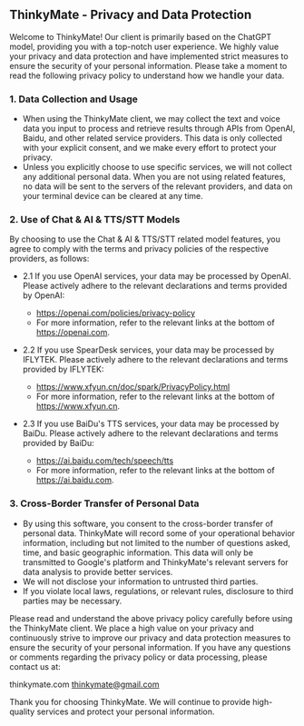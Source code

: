 ## ThinkyMate - Privacy and Data Protection

Welcome to ThinkyMate! Our client is primarily based on the ChatGPT model, providing you with a top-notch user experience. We highly value your privacy and data protection and have implemented strict measures to ensure the security of your personal information. Please take a moment to read the following privacy policy to understand how we handle your data.

### 1. Data Collection and Usage

- When using the ThinkyMate client, we may collect the text and voice data you input to process and retrieve results through APIs from OpenAI, Baidu, and other related service providers. This data is only collected with your explicit consent, and we make every effort to protect your privacy.
- Unless you explicitly choose to use specific services, we will not collect any additional personal data. When you are not using related features, no data will be sent to the servers of the relevant providers, and data on your terminal device can be cleared at any time.

### 2. Use of Chat & AI & TTS/STT Models

By choosing to use the Chat & AI & TTS/STT related model features, you agree to comply with the terms and privacy policies of the respective providers, as follows:

- 2.1 If you use OpenAI services, your data may be processed by OpenAI. Please actively adhere to the relevant declarations and terms provided by OpenAI:
  - https://openai.com/policies/privacy-policy
  - For more information, refer to the relevant links at the bottom of https://openai.com.

- 2.2 If you use SpearDesk services, your data may be processed by IFLYTEK. Please actively adhere to the relevant declarations and terms provided by IFLYTEK:
  - https://www.xfyun.cn/doc/spark/PrivacyPolicy.html
  - For more information, refer to the relevant links at the bottom of https://www.xfyun.cn.

- 2.3 If you use BaiDu's TTS services, your data may be processed by BaiDu. Please actively adhere to the relevant declarations and terms provided by BaiDu:
  - https://ai.baidu.com/tech/speech/tts
  - For more information, refer to the relevant links at the bottom of https://ai.baidu.com.

### 3. Cross-Border Transfer of Personal Data

- By using this software, you consent to the cross-border transfer of personal data. ThinkyMate will record some of your operational behavior information, including but not limited to the number of questions asked, time, and basic geographic information. This data will only be transmitted to Google's platform and ThinkyMate's relevant servers for data analysis to provide better services.
- We will not disclose your information to untrusted third parties.
- If you violate local laws, regulations, or relevant rules, disclosure to third parties may be necessary.

Please read and understand the above privacy policy carefully before using the ThinkyMate client. We place a high value on your privacy and continuously strive to improve our privacy and data protection measures to ensure the security of your personal information. If you have any questions or comments regarding the privacy policy or data processing, please contact us at:

thinkymate.com
thinkymate@gmail.com

Thank you for choosing ThinkyMate. We will continue to provide high-quality services and protect your personal information.